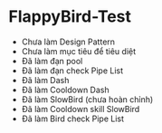 # FlappyBird-Test

- Chưa làm Design Pattern
- Chưa làm mục tiêu để tiêu diệt
- Đã làm đạn pool
- Đã làm đạn check Pipe List
- Đã làm Dash
- Đã làm Cooldown Dash
- Đã làm SlowBird (chưa hoàn chỉnh)
- Đã làm Cooldown skill SlowBird
- Đã làm Bird check Pipe List

